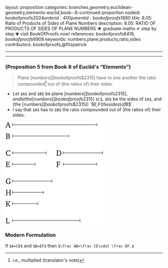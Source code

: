 layout: proposition
categories: branches,geometry,euclidean-geometry,elements-euclid,book--8-continued-proportion
nodeid: bookofproofs$2024
orderid: 400
parentid: bookofproofs$1880
title: 8.05: Ratio of Products of Sides of Plane Numbers
description: 8.05: RATIO OF PRODUCTS OF SIDES OF PLANE NUMBERS ★ graduate maths ✔ step by step ✚ visit BookOfProofs now!
references: bookofproofs$6419,bookofproofs$6908
keywords: numbers,plane,products,ratio,sides
contributors: bookofproofs,@fitzpatrick

---


---

### (Proposition 5 from Book 8 of Euclid's “Elements”)

> Plane [numbers][bookofproofs$2315] have to one another the ratio compounded[^1] out of (the ratios of) their sides.
* Let `$A$` and `$B$` be plane [numbers][bookofproofs$2315], and let the [numbers][bookofproofs$2315] `$C$`, `$D$` be the sides of `$A$`, and (the [numbers][bookofproofs$2315]) `$E$`, `$F$` (the sides) of `$B$`.
* I say that `$A$` has to `$B$` the ratio compounded out of (the ratios of) their sides.


![fig05e](https://github.com/bookofproofs/bookofproofs.github.io/blob/main/_sources/_assets/images/euclid/Book08/fig05e.png?raw=true)


### Modern Formulation

If `$A=CD$` and `$B=EF$` then `$\frac AB=\frac CE\cdot \frac DF.$`

[^1]:  i.e., multiplied (translator's note)
